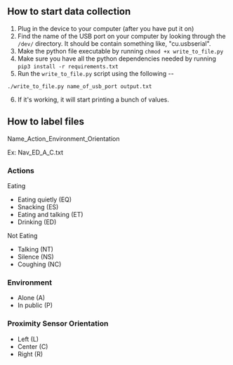 ## How to start data collection
1. Plug in the device to your computer (after you have put it on)
2. Find the name of the USB port on your computer by looking through the `/dev/` directory. It should be contain something like, "cu.usbserial".
3. Make the python file executable by running `chmod +x write_to_file.py`
4. Make sure you have all the python dependencies needed by running `pip3 install -r requirements.txt`
5. Run the `write_to_file.py` script using the following -- 
```
./write_to_file.py name_of_usb_port output.txt
```
6. If it's working, it will start printing a bunch of values.

## How to label files
Name_Action_Environment_Orientation

Ex: Nav_ED_A_C.txt

### Actions
Eating
- Eating quietly (EQ)
- Snacking (ES)
- Eating and talking (ET)
- Drinking (ED)

Not Eating
- Talking (NT)
- Silence (NS)
- Coughing (NC)

### Environment
- Alone (A)
- In public (P)

### Proximity Sensor Orientation
- Left (L)
- Center (C)
- Right (R)
